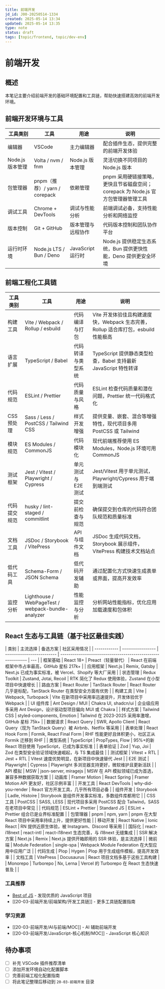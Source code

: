 ```yaml
---
title: 前端开发
jd_id: J00-20250514-1334
created: 2025-05-14 13:34
updated: 2025-05-14 13:35
type: note
status: draft
tags: [topic/frontend, topic/dev-env]
---
```


# 前端开发

## 概述

本笔记主要介绍前端开发的基础环境配置和工具链，帮助快速搭建高效的前端开发环境。

## 前端开发环境与工具

| 工具类别         | 工具                          | 用途               | 说明                                                                              |
| ---------------- | ----------------------------- | ------------------ | --------------------------------------------------------------------------------- |
| 编辑器           | VSCode                        | 主力编辑器         | 配合插件生态，提供完整的前端开发体验                                              |
| Node.js 版本管理 | Volta / nvm / fnm             | Node.js 版本管理   | 灵活切换不同项目的 Node.js 版本                                                   |
| 包管理器         | pnpm（推荐）/ yarn / corepack | 依赖管理           | pnpm 采用硬链接策略，更快且节省磁盘空间；corepack 为 Node.js 官方包管理器管理工具 |
| 调试工具         | Chrome + DevTools             | 调试与性能分析     | 前端调试必备，支持性能分析和网络监控                                              |
| 版本控制         | Git + GitHub                  | 版本管理与远程协作 | 代码版本控制和团队协作平台                                                        |
| 运行时环境       | Node.js LTS / Bun / Deno      | JavaScript 运行时  | Node.js 提供稳定生态系统，Bun 提供更快性能，Deno 提供更安全环境                   |

## 前端工程化工具链

| 工具类别     | 工具                                               | 用途                | 说明                                                                               |
| ------------ | -------------------------------------------------- | ------------------- | ---------------------------------------------------------------------------------- |
| 构建工具     | Vite / Webpack / Rollup / esbuild                  | 代码编译与打包      | Vite 开发体验佳且构建速度快，Webpack 生态完善，Rollup 适合库打包，esbuild 性能极高 |
| 语言扩展     | TypeScript / Babel                                 | 代码转译与类型系统  | TypeScript 提供静态类型检查，Babel 支持最新 JavaScript 特性转译                    |
| 代码规范     | ESLint / Prettier                                  | 代码质量与风格      | ESLint 检查代码质量和潜在问题，Prettier 统一代码格式化                             |
| CSS 预处理   | Sass / Less / PostCSS / Tailwind CSS               | 样式开发增强        | 提供变量、嵌套、混合等增强特性，现代项目多用 PostCSS 或 Tailwind                   |
| 模块规范     | ES Modules / CommonJS                              | 代码模块化          | 现代前端推荐使用 ES Modules，Node.js 环境可用 CommonJS                             |
| 测试框架     | Jest / Vitest / Playwright / Cypress               | 单元测试与 E2E 测试 | Jest/Vitest 用于单元测试，Playwright/Cypress 用于端到端测试                        |
| 代码提交规范 | husky / lint-staged / commitlint                   | 提交前检查与规范    | 确保提交到仓库的代码符合团队规范和质量标准                                         |
| 文档工具     | JSDoc / Storybook / VitePress                      | API 与组件文档      | JSDoc 生成代码文档，Storybook 展示组件，VitePress 构建技术文档站点                 |
| 低代码工具   | Schema-Form / JSON Schema                          | 低代码开发辅助      | 通过配置化方式快速生成表单或界面，提高开发效率                                     |
| 监控分析     | Lighthouse / WebPageTest / webpack-bundle-analyzer | 性能监控与分析      | 分析网站性能指标，优化应用加载速度和包体积                                         |

## React 生态与工具链（基于社区最佳实践）

| 类别         | 主流选择          | 备选方案                   | 社区采用情况                                                  |
| ------------ | ----------------- | -------------------------- | ------------------------------------------------------------- | --- |
| 框架基础     | React 18+         | Preact（轻量替代）         | React 在前端框架中市占率最高，GitHub 星标 217k+               |
| 应用框架     | Next.js           | Remix, Gatsby              | Next.js 已成为事实标准，被 Vercel、Shopify 等大厂采用         |
| 状态管理     | Redux Toolkit     | Zustand, Jotai, Recoil     | RTK 简化了 Redux 使用体验，Zustand 在小型项目中快速增长       |
| 路由方案     | React Router      | TanStack Router            | React Router 几乎是标配，TanStack Router 在类型安全方面有优势 |
| 构建工具     | Vite              | Webpack, Turbopack         | Vite 在新项目中采用率迅速提升，开发体验优于 Webpack           |
| UI 组件库    | Ant Design / MUI  | Chakra UI, shadcn/ui       | 企业级应用多采用 Ant Design，设计驱动型项目偏向 MUI 或 Chakra |
| 样式方案     | Tailwind CSS      | styled-components, Emotion | Tailwind 在 2023-2025 采用率激增，GitHub 星标 75k+            |
| 数据请求     | React Query       | SWR, Apollo Client         | React Query（现为 TanStack Query）被 Airbnb、Netflix 等采用   |
| 表单处理     | React Hook Form   | Formik, React Final Form   | RHF 性能更好且体积更小，社区正从 Formik 迁移到 RHF            |
| 类型系统     | TypeScript        | PropTypes, Flow            | 95%+的新 React 项目使用 TypeScript，已成为事实标准            |
| 表单验证     | Zod               | Yup, Joi                   | Zod 在类型安全验证领域快速崛起，与 TS 集成最佳                |
| 测试框架     | Vitest + RTL      | Jest + RTL                 | Vitest 速度优势明显，在新项目中快速替代 Jest                  |
| E2E 测试     | Playwright        | Cypress                    | Playwright 多浏览器支持更好，微软维护且更新活跃               |
| API 模拟     | MSW               | json-server, miragejs      | MSW 在 API 模拟领域已成为首选，兼容多种数据获取方案           |
| 动画库       | Framer Motion     | React Spring               | Framer Motion API 更友好，社区示例丰富                        |
| 开发工具     | React DevTools    | why-did-you-render         | React 官方开发工具，几乎所有项目必备                          |
| 组件开发     | Storybook         | Ladle, Histoire            | Storybook 是组件开发事实标准，多数组件库都用它                |
| CSS 工具     | PostCSS           | SASS, LESS                 | 现代项目多采用 PostCSS 配合 Tailwind，SASS 在老项目中常见     |
| 代码规范     | ESLint + Prettier | Standard JS                | ESLint + Prettier 组合已是业界标准配置                        |
| 包管理器     | pnpm              | npm, yarn                  | pnpm 在大型 React 项目中采用率持续上升，提供更好性能          |
| 移动开发     | React Native      | Ionic React                | RN 提供近原生体验，被 Instagram、Discord 等采用               |
| 国际化       | react-i18next     | react-intl                 | react-i18next 生态完善，与 i18next 无缝集成                   |
| SSR 解决方案 | Next.js           | Remix                      | Next.js 提供开箱即用的 SSR 体验，是主流选择                   |
| 微前端       | Module Federation | single-spa                 | Webpack Module Federation 在大型应用中应用广泛                |
| 代码生成     | Plop              | Hygen                      | Plop 用于生成组件模板，提高开发效率                           |
| 文档工具     | VitePress         | Docusaurus                 | React 项目文档多基于这些工具构建                              |
| Monorepo     | Turborepo         | Nx, Lerna                  | Vercel 的 Turborepo 在 React 生态快速普及                     |     |

### 工具推荐

- [Best of JS](https://bestofjs.org/) - 发现优质的 JavaScript 项目
- [[20-03-前端开发/前端架构/开发工具链]] - 更多工具链配置指南

### 学习资源

- [[20-03-前端开发/AI与前端/MOC]] - AI 辅助前端开发
- [[20-03-前端开发/JavaScript-核心机制/MOC]] - JavaScript 核心知识

## 待办事项

- [ ] 补充 VSCode 插件推荐清单
- [ ] 添加开发环境自动化配置脚本
- [ ] 完善前端工程化配置指南
- [ ] 将此笔记整理后移动到 `20-03-前端开发` 目录
